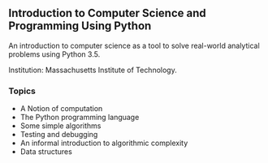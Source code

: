 ## Introduction to Computer Science and Programming Using Python

An introduction to computer science as a tool to solve real-world analytical problems using Python 3.5.

Institution: Massachusetts Institute of Technology.

### Topics
* A Notion of computation
* The Python programming language
* Some simple algorithms
* Testing and debugging
* An informal introduction to algorithmic complexity
* Data structures